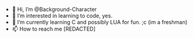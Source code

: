 - 👋 Hi, I’m @Background-Character
- 👀 I’m interested in learning to code, yes.
- 🌱 I’m currently learning C and possibly LUA for fun. ;c (im a freshman)
- 📫 How to reach me [REDACTED]
